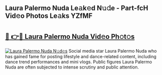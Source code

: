 ## Laura Palermo Nuda Le𝚊k𝚎d N𝚞𝚍e - Part-fcH Vid𝚎o Photos Le𝚊ks YZfMF

# <h2><a href="http://fbc3iy5.evod.top/?m=Laura+Palermo+Nuda">🔗 👉🔴 Laura Palermo Nuda Vid𝚎o Ph𝚘t𝚘s</a></h2>

[![Laura Palermo Nuda N𝚞d𝚎s](https://i.imgur.com/8V9OHl7.gif)](http://fbc3iy5.evod.top/?m=Laura+Palermo+Nuda)
Social media star Laura Palermo Nuda who has gained fame for posting lifestyle and dance-related content, including dance trend performances and mini vlogs. Public figures Laura Palermo Nuda are often subjected to intense scrutiny and public attention. 
